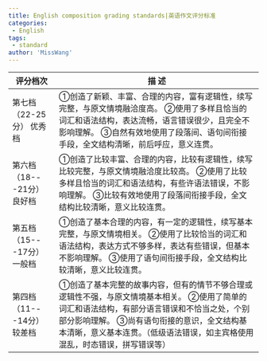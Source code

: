 ```yaml
---
title: English composition grading standards|英语作文评分标准
categories:
 - English
tags:
 - standard
author: 'MissWang'
---
```

| 评分档次                                              | 描 述                                                        |
| ----------------------------------------------------- | ------------------------------------------------------------ |
| 第七档             （22-25分）        优秀档          | ①创造了新颖、丰富、合理的内容，富有逻辑性，续写完整，与原文情境融洽度高。                                                                                                                       ②使用了多样且恰当的词汇和语法结构，表达流畅，语言错误很少，且完全不影响理解。                                                                                                                               ③自然有效地使用了段落间、语句间衔接手段，全文结构清晰，前后呼应，意义连贯。 |
| 第六档             （18---21分）     良好档           | ①创造了比较丰富、合理的内容，比较有逻辑性，续写比较完整，与原文情境融洽度比较高。                                                                                                                                              ②使用了比较多样且恰当的词汇和语法结构，有些许语法错误，不影响理解。                                                       ③比较有效地使用了段落间衔接手段，全文结构比较清晰，意义比较连贯。 |
| 第五档                （15---17分）         一般档    | ①创造了基本合理的内容，有一定的逻辑性，续写基本完整，与原文情境相关。                                                                ②使用了比较恰当的词汇和语法结构，表达方式不够多样，表达有些错误，但基本不影响理解。                                                                                                                                       ③使用了语句间衔接手段，全文结构比较清晰，意义比较连贯。 |
| 第四档                  （11---14分）          较差档 | ①创造了基本完整的故事内容，但有的情节不够合理或逻辑性不强，与原文情境基本相关。                                            ②使用了简单的词汇和语法结构，有部分语言错误和不恰当之处，个别部分影响理解。                                          ③尚有语句衔接的意识，全文结构基本清晰，意义基本连贯。（低级语法错误，如主宾格使用混乱，时态错误，拼写错误等） |